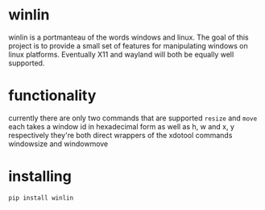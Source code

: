 # winlin
winlin is a portmanteau of the words windows and linux. The goal of this project 
is to provide a small set of features for manipulating windows on linux platforms. 
Eventually X11 and wayland will both be equally well supported.


# functionality 
currently there are only two commands that are supported `resize` and `move`
each takes a window id in hexadecimal form as well as h, w and x, y respectively 
they're both direct wrappers of the xdotool commands windowsize and windowmove

# installing 
`pip install winlin`
